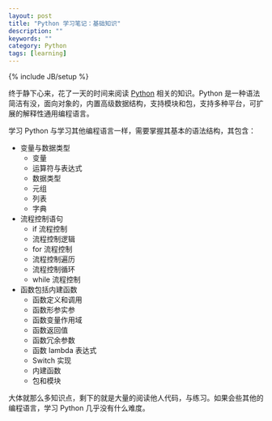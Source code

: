```yaml
---
layout: post
title: "Python 学习笔记：基础知识"
description: ""
keywords: ""
category: Python
tags: [learning]
---
```

{% include JB/setup %}

终于静下心来，花了一天的时间来阅读 [Python](http://www.python.org) 相关的知识。Python 是一种语法简洁有没，面向对象的，内置高级数据结构，支持模块和包，支持多种平台，可扩展的解释性通用编程语言。

学习 Python 与学习其他编程语言一样，需要掌握其基本的语法结构，其包含：

<!-- more -->
- 变量与数据类型
    - 变量
    - 运算符与表达式
    - 数据类型
    - 元组
    - 列表
    - 字典
- 流程控制语句
    - if 流程控制
    - 流程控制逻辑
    - for 流程控制
    - 流程控制遍历
    - 流程控制循环
    - while 流程控制
- 函数包括内建函数
    - 函数定义和调用
    - 函数形参实参
    - 函数变量作用域
    - 函数返回值
    - 函数冗余参数
    - 函数 lambda 表达式
    - Switch 实现
    - 内建函数
    - 包和模块

大体就那么多知识点，剩下的就是大量的阅读他人代码，与练习。如果会些其他的编程语言，学习 Python 几乎没有什么难度。
